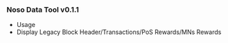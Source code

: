 ### Noso Data Tool v0.1.1

- Usage
- Display Legacy Block Header/Transactions/PoS Rewards/MNs Rewards
